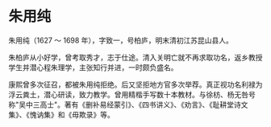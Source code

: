# 朱用纯

朱用纯（1627 ～ 1698 年），字致一，号柏庐，明末清初江苏昆山县人。

朱柏庐从小好学，曾考取秀才，志于仕途。清入关明亡就不再求取功名，返乡教授学生并潜心程朱理学，主张知行并进，一时颇负盛名。

康熙曾多次征召，都被朱用纯拒绝。后又坚拒地方官多次举荐。真正视功名利禄为浮云粪土，潜心研读，致力教学。曾用精楷手写数十本教材。与徐枋、杨无咎号称"吴中三高士"。著有《删补易经蒙引》、《四书讲义》、《劝言》、《耻耕堂诗文集》、《愧讷集》和《毋欺录》等。

